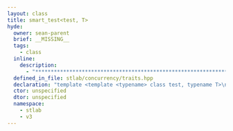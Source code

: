 ```yaml
---
layout: class
title: smart_test<test, T>
hyde:
  owner: sean-parent
  brief: __MISSING__
  tags:
    - class
  inline:
    description:
      - "***********************************************************************************************"
  defined_in_file: stlab/concurrency/traits.hpp
  declaration: "template <template <typename> class test, typename T>\nstruct stlab::smart_test;"
  ctor: unspecified
  dtor: unspecified
  namespace:
    - stlab
    - v3
---
```

